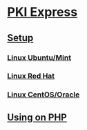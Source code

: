 ﻿# [PKI Express](index.md)
## [Setup](setup/index.md)
### [Linux Ubuntu/Mint](setup/linux-ubuntu.md)
### [Linux Red Hat](setup/linux-redhat.md)
### [Linux CentOS/Oracle](setup/linux-centos.md)
<!-- ### [Windows](setup/windows.md) -->
## [Using on PHP](php/index.md)
